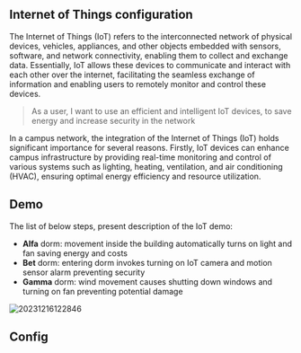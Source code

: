 ## Internet of Things configuration

The Internet of Things (IoT) refers to the interconnected network of physical devices, vehicles, appliances, and other objects embedded with sensors, software, and network connectivity, enabling them to collect and exchange data. Essentially, IoT allows these devices to communicate and interact with each other over the internet, facilitating the seamless exchange of information and enabling users to remotely monitor and control these devices. 

> As a user, I want to use an efficient and intelligent IoT devices, to save energy and increase security in the network

In a campus network, the integration of the Internet of Things (IoT) holds significant importance for several reasons. Firstly, IoT devices can enhance campus infrastructure by providing real-time monitoring and control of various systems such as lighting, heating, ventilation, and air conditioning (HVAC), ensuring optimal energy efficiency and resource utilization.

## Demo
The list of below steps, present description of the IoT demo:
- **Alfa** dorm: movement inside the building automatically turns on light and fan saving energy and costs
- **Bet** dorm: entering dorm invokes turning on IoT camera and motion sensor alarm preventing security 
- **Gamma** dorm: wind movement causes shutting down windows and turning on fan preventing potential damage 

![20231216122846](https://github.com/janek1842/NetCamps/assets/56030577/c73ceb2c-d861-41cc-8a1b-85fde075d8b8)


## Config


